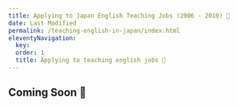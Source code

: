 ```yaml
---
title: Applying to Japan English Teaching Jobs (2006 - 2010) 🔏
date: Last Modified 
permalink: /teaching-english-in-japan/index.html
eleventyNavigation:
  key: 
  order: 1
  title: Applying to teaching english jobs 🔏
---
```


## Coming Soon 🔏
